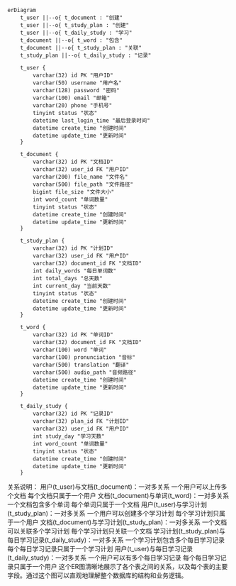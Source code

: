 ```Mermaid
erDiagram
    t_user ||--o{ t_document : "创建"
    t_user ||--o{ t_study_plan : "创建"
    t_user ||--o{ t_daily_study : "学习"
    t_document ||--o{ t_word : "包含"
    t_document ||--o{ t_study_plan : "关联"
    t_study_plan ||--o{ t_daily_study : "记录"

    t_user {
        varchar(32) id PK "用户ID"
        varchar(50) username "用户名"
        varchar(128) password "密码"
        varchar(100) email "邮箱"
        varchar(20) phone "手机号"
        tinyint status "状态"
        datetime last_login_time "最后登录时间"
        datetime create_time "创建时间"
        datetime update_time "更新时间"
    }

    t_document {
        varchar(32) id PK "文档ID"
        varchar(32) user_id FK "用户ID"
        varchar(200) file_name "文件名"
        varchar(500) file_path "文件路径"
        bigint file_size "文件大小"
        int word_count "单词数量"
        tinyint status "状态"
        datetime create_time "创建时间"
        datetime update_time "更新时间"
    }

    t_study_plan {
        varchar(32) id PK "计划ID"
        varchar(32) user_id FK "用户ID"
        varchar(32) document_id FK "文档ID"
        int daily_words "每日单词数"
        int total_days "总天数"
        int current_day "当前天数"
        tinyint status "状态"
        datetime create_time "创建时间"
        datetime update_time "更新时间"
    }

    t_word {
        varchar(32) id PK "单词ID"
        varchar(32) document_id FK "文档ID"
        varchar(100) word "单词"
        varchar(100) pronunciation "音标"
        varchar(500) translation "翻译"
        varchar(500) audio_path "音频路径"
        datetime create_time "创建时间"
        datetime update_time "更新时间"
    }

    t_daily_study {
        varchar(32) id PK "记录ID"
        varchar(32) plan_id FK "计划ID"
        varchar(32) user_id FK "用户ID"
        int study_day "学习天数"
        int word_count "单词数量"
        tinyint status "状态"
        datetime create_time "创建时间"
        datetime update_time "更新时间"
    }
```

关系说明：
用户(t_user)与文档(t_document)：一对多关系
一个用户可以上传多个文档
每个文档只属于一个用户
文档(t_document)与单词(t_word)：一对多关系
一个文档包含多个单词
每个单词只属于一个文档
用户(t_user)与学习计划(t_study_plan)：一对多关系
一个用户可以创建多个学习计划
每个学习计划只属于一个用户
文档(t_document)与学习计划(t_study_plan)：一对多关系
一个文档可以关联多个学习计划
每个学习计划只关联一个文档
学习计划(t_study_plan)与每日学习记录(t_daily_study)：一对多关系
一个学习计划包含多个每日学习记录
每个每日学习记录只属于一个学习计划
用户(t_user)与每日学习记录(t_daily_study)：一对多关系
一个用户可以有多个每日学习记录
每个每日学习记录只属于一个用户
这个ER图清晰地展示了各个表之间的关系，以及每个表的主要字段。通过这个图可以直观地理解整个数据库的结构和业务逻辑。